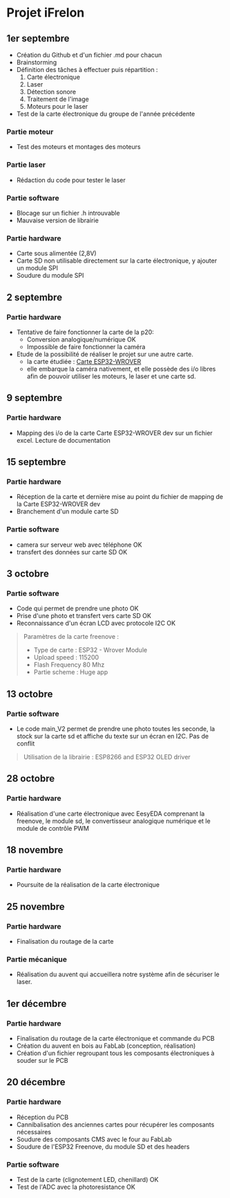 # Projet iFrelon

## 1er septembre
- Création du Github et d'un fichier .md pour chacun
- Brainstorming
- Définition des tâches à effectuer puis répartition :
  1. Carte électronique
  2. Laser
  3. Détection sonore
  4. Traitement de l'image 
  5. Moteurs pour le laser
- Test de la carte électronique du groupe de l'année précédente

### Partie moteur 
- Test des moteurs et montages des moteurs

### Partie laser 
- Rédaction du code pour tester le laser

### Partie software 
- Blocage sur un fichier .h introuvable
- Mauvaise version de librairie

### Partie hardware
- Carte sous alimentée (2,8V)
- Carte SD non utilisable directement sur la carte électronique, y ajouter un module SPI
- Soudure du module SPI

## 2 septembre

### Partie hardware
- Tentative de faire fonctionner la carte de la p20:
  - Conversion analogique/numérique OK
  - Impossible de faire fonctionner la caméra
- Etude de la possibilité de réaliser le projet sur une autre carte.
  - la carte étudiée : [Carte ESP32-WROVER](https://fr.aliexpress.com/item/1005004552128137.html?spm=a2g0o.order_list.0.0.66fb5e5b0Gbgdr&gatewayAdapt=glo2fra)
  - elle embarque la caméra nativement, et elle possède des i/o libres afin de pouvoir utiliser les moteurs, le laser et une carte sd.

## 9 septembre

### Partie hardware 
- Mapping des i/o de la carte Carte ESP32-WROVER dev sur un fichier excel. Lecture de documentation

## 15 septembre

### Partie hardware 
- Réception de la carte et dernière mise au point du fichier de mapping de la Carte ESP32-WROVER dev
- Branchement d'un module carte SD 

### Partie software 
- camera sur serveur web avec téléphone OK
- transfert des données sur carte SD OK

## 3 octobre

### Partie software 
- Code qui permet de prendre une photo OK
- Prise d'une photo et transfert vers carte SD OK
- Reconnaissance d'un écran LCD avec protocole I2C OK

> Paramètres de la carte freenove : 
> - Type de carte : ESP32 - Wrover Module
> - Upload speed : 115200
> - Flash Frequency 80 Mhz
> - Partie scheme : Huge app

## 13 octobre

### Partie software
- Le code main_V2 permet de prendre une photo toutes les seconde, la stock sur la carte sd et affiche du texte sur un écran en I2C. Pas de conflit

> Utilisation de la librairie : ESP8266 and ESP32 OLED driver

## 28 octobre

### Partie hardware
- Réalisation d'une carte électronique avec EesyEDA comprenant la freenove, le module sd, le convertisseur analogique numérique et le module de contrôle PWM

## 18 novembre

### Partie hardware
- Poursuite de la réalisation de la carte électronique

## 25 novembre

### Partie hardware
- Finalisation du routage de la carte

### Partie mécanique
- Réalisation du auvent qui accueillera notre système afin de sécuriser le laser.

## 1er décembre

### Partie hardware
- Finalisation du routage de la carte électronique et commande du PCB
- Création du auvent en bois au FabLab (conception, réalisation)
- Création d'un fichier regroupant tous les composants électroniques à souder sur le PCB

## 20 décembre

### Partie hardware
- Réception du PCB
- Cannibalisation des anciennes cartes pour récupérer les composants nécessaires
- Soudure des composants CMS avec le four au FabLab
- Soudure de l'ESP32 Freenove, du module SD et des headers

### Partie software
- Test de la carte (clignotement LED, chenillard) OK
- Test de l'ADC avec la photoresistance OK
